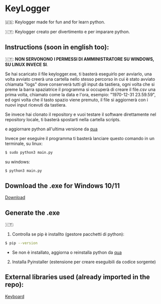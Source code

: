 # KeyLogger

🇺🇸: Keylogger made for fun and for learn python.

🇮🇹: Keylogger creato per divertimento e per imparare python.

## Instructions (soon in english too):

🇮🇹: **NON SERVONONO I PERMESSI DI AMMINISTRATORE SU WINDOWS, SU LINUX INVECE SI**.

Se hai scaricato il file keylogger.exe, ti basterà eseguirlo per avviarlo, una volta avviato creerà una cartella nello stesso percorso in cui è stato avviato chiamata "logs" dove conserverà tutti gli input da tastiera, ogni volta che si preme la barra spaziatrice il programma si occuperà di creare il file.csv una prima volta, chiamato come la data e l'ora, esempio: "1970-12-31 23.59.59", ed ogni volta che il tasto spazio viene premuto, il file si aggiornerà con i nuovi input ricevuti da tastiera.

Se invece hai clonato il repository e vuoi testare il software direttamente nel repository locale, ti basterà spostarti nella cartella scripts.

e aggiornare python all'ultima versione da [qua](https://www.python.org/downloads/) 

Invece per eseguire il programma ti basterà lanciare questo comando in un terminale, su linux:
```sh
$ sudo python3 main.py
```

su windows:
```sh
$ python3 main.py
```


## Download the .exe for Windows 10/11

[Download](https://github.com/bruhpate/KeyLogger/raw/main/scripts/keylogger.exe)

## Generate the .exe
🇮🇹:
1. Controlla se pip è installto (gestore pacchetti di python):
```sh
$ pip --version
```
   * Se non è installato, aggiorna o reinstalla python da [qua](https://www.python.org/downloads/) 

2. Installa Pyinstaller (estensione per creare eseguibili da codice sorgente)

## External libraries used (already imported in the repo):

[Keyboard](https://github.com/boppreh/keyboard)


